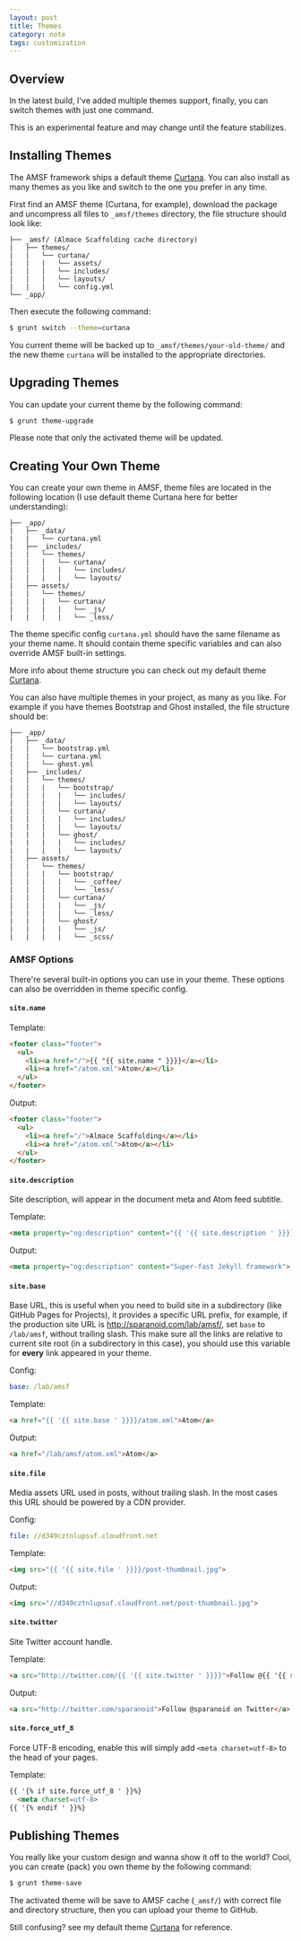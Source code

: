 ```yaml
---
layout: post
title: Themes
category: note
tags: customization
---
```


## Overview

In the latest build, I've added multiple themes support, finally, you can switch themes with just one command.

<p class="note">This is an experimental feature and may change until the feature stabilizes.</p>

## Installing Themes

The AMSF framework ships a default theme [Curtana](https://github.com/sparanoid/amsf-curtana). You can also install as many themes as you like and switch to the one you prefer in any time.

First find an AMSF theme (Curtana, for example), download the package and uncompress all files to `_amsf/themes` directory, the file structure should look like:

```
├── _amsf/ (Almace Scaffolding cache directory)
|   ├── themes/
|   |   └── curtana/
|   |   |   └── assets/
|   |   |   └── includes/
|   |   |   └── layouts/
|   |   |   └── config.yml
└── _app/
```

Then execute the following command:


```sh
$ grunt switch --theme=curtana
```

You current theme will be backed up to `_amsf/themes/your-old-theme/` and the new theme `curtana` will be installed to the appropriate directories.

## Upgrading Themes

You can update your current theme by the following command:

```sh
$ grunt theme-upgrade
```

Please note that only the activated theme will be updated.

## Creating Your Own Theme

You can create your own theme in AMSF, theme files are located in the following location (I use default theme Curtana here for better understanding):

```
├── _app/
|   ├── _data/
|   |   └── curtana.yml
|   ├── _includes/
|   |   └── themes/
|   |   |   └── curtana/
|   |   |   |   └── includes/
|   |   |   |   └── layouts/
|   ├── assets/
|   |   └── themes/
|   |   |   └── curtana/
|   |   |   |   └── _js/
|   |   |   |   └── _less/
```

The theme specific config `curtana.yml` should have the same filename as your theme name. It should contain theme specific variables and can also override AMSF built-in settings.

More info about theme structure you can check out my default theme [Curtana](https://github.com/sparanoid/amsf-curtana).

You can also have multiple themes in your project, as many as you like. For example if you have themes Bootstrap and Ghost installed, the file structure should be:

```
├── _app/
|   ├── _data/
|   |   └── bootstrap.yml
|   |   └── curtana.yml
|   |   └── ghost.yml
|   ├── _includes/
|   |   └── themes/
|   |   |   └── bootstrap/
|   |   |   |   └── includes/
|   |   |   |   └── layouts/
|   |   |   └── curtana/
|   |   |   |   └── includes/
|   |   |   |   └── layouts/
|   |   |   └── ghost/
|   |   |   |   └── includes/
|   |   |   |   └── layouts/
|   ├── assets/
|   |   └── themes/
|   |   |   └── bootstrap/
|   |   |   |   └── _coffee/
|   |   |   |   └── _less/
|   |   |   └── curtana/
|   |   |   |   └── _js/
|   |   |   |   └── _less/
|   |   |   └── ghost/
|   |   |   |   └── _js/
|   |   |   |   └── _scss/
```

### AMSF Options

There're several built-in options you can use in your theme. These options can also be overridden in theme specific config.

#### `site.name`

Template:

```html
<footer class="footer">
  <ul>
    <li><a href="/">{{ "{{ site.name " }}}}</a></li>
    <li><a href="/atom.xml">Atom</a></li>
  </ul>
</footer>
```

Output:

```html
<footer class="footer">
  <ul>
    <li><a href="/">Almace Scaffolding</a></li>
    <li><a href="/atom.xml">Atom</a></li>
  </ul>
</footer>
```

#### `site.description`

Site description, will appear in the document meta and Atom feed subtitle.

Template:

```html
<meta property="og:description" content="{{ '{{ site.description ' }}}}">
```

Output:

```html
<meta property="og:description" content="Super-fast Jekyll framework">
```

#### `site.base`

Base URL, this is useful when you need to build site in a subdirectory (like GitHub Pages for Projects), it provides a specific URL prefix, for example, if the production site URL is http://sparanoid.com/lab/amsf/, set `base` to `/lab/amsf`, without trailing slash. This make sure all the links are relative to current site root (in a subdirectory in this case), you should use this variable for **every** link appeared in your theme.

Config:

```yaml
base: /lab/amsf
```

Template:

```html
<a href="{{ '{{ site.base ' }}}}/atom.xml">Atom</a>
```

Output:

```html
<a href="/lab/amsf/atom.xml">Atom</a>
```

#### `site.file`

Media assets URL used in posts, without trailing slash. In the most cases this URL should be powered by a CDN provider.

Config:

```yaml
file: //d349cztnlupsuf.cloudfront.net
```

Template:

```html
<img src="{{ '{{ site.file ' }}}}/post-thumbnail.jpg">
```

Output:

```html
<img src="//d349cztnlupsuf.cloudfront.net/post-thumbnail.jpg">
```

#### `site.twitter`

Site Twitter account handle.

Template:

```html
<a src="http://twitter.com/{{ '{{ site.twitter ' }}}}">Follow @{{ '{{ site.twitter ' }}}} on Twitter</a>
```

Output:

```html
<a src="http://twitter.com/sparanoid">Follow @sparanoid on Twitter</a>
```

#### `site.force_utf_8`

Force UTF-8 encoding, enable this will simply add `<meta charset=utf-8>` to the head of your pages.

Template:

```html
{{ '{% if site.force_utf_8 ' }}%}
  <meta charset=utf-8>
{{ '{% endif ' }}%}
```

## Publishing Themes

You really like your custom design and wanna show it off to the world? Cool, you can create (pack) you own theme by the following command:

```sh
$ grunt theme-save
```

The activated theme will be save to AMSF cache (`_amsf/`) with correct file and directory structure, then you can upload your theme to GitHub.

Still confusing? see my default theme [Curtana](https://github.com/sparanoid/amsf-curtana) for reference.
